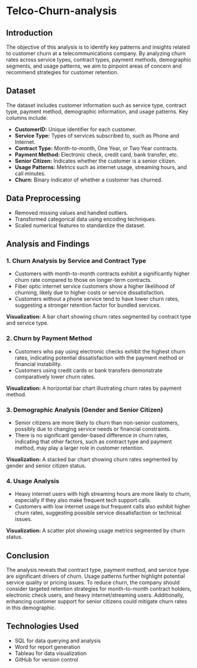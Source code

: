 # Telco-Churn-analysis

## Introduction

The objective of this analysis is to identify key patterns and insights related to customer churn at a telecommunications company. By analyzing churn rates across service types, contract types, payment methods, demographic segments, and usage patterns, we aim to pinpoint areas of concern and recommend strategies for customer retention.

## Dataset

The dataset includes customer information such as service type, contract type, payment method, demographic information, and usage patterns. Key columns include:

* **CustomerID:** Unique identifier for each customer.
* **Service Type:** Types of services subscribed to, such as Phone and Internet.
* **Contract Type:** Month-to-month, One Year, or Two Year contracts.
* **Payment Method:** Electronic check, credit card, bank transfer, etc.
* **Senior Citizen:** Indicates whether the customer is a senior citizen.
* **Usage Patterns:** Metrics such as internet usage, streaming hours, and call minutes.
* **Churn:** Binary indicator of whether a customer has churned.

## Data Preprocessing

* Removed missing values and handled outliers.
* Transformed categorical data using encoding techniques.
* Scaled numerical features to standardize the dataset.

## Analysis and Findings

### 1. Churn Analysis by Service and Contract Type

* Customers with month-to-month contracts exhibit a significantly higher churn rate compared to those on longer-term contracts.
* Fiber optic internet service customers show a higher likelihood of churning, likely due to higher costs or service dissatisfaction.
* Customers without a phone service tend to have lower churn rates, suggesting a stronger retention factor for bundled services.

**Visualization:** A bar chart showing churn rates segmented by contract type and service type.

### 2. Churn by Payment Method

* Customers who pay using electronic checks exhibit the highest churn rates, indicating potential dissatisfaction with the payment method or financial instability.
* Customers using credit cards or bank transfers demonstrate comparatively lower churn rates.

**Visualization:** A horizontal bar chart illustrating churn rates by payment method.

### 3. Demographic Analysis (Gender and Senior Citizen)

* Senior citizens are more likely to churn than non-senior customers, possibly due to changing service needs or financial constraints.
* There is no significant gender-based difference in churn rates, indicating that other factors, such as contract type and payment method, may play a larger role in customer retention.

**Visualization:** A stacked bar chart showing churn rates segmented by gender and senior citizen status.

### 4. Usage Analysis

* Heavy internet users with high streaming hours are more likely to churn, especially if they also make frequent tech support calls.
* Customers with low internet usage but frequent calls also exhibit higher churn rates, suggesting possible service dissatisfaction or technical issues.

**Visualization:** A scatter plot showing usage metrics segmented by churn status.

## Conclusion

The analysis reveals that contract type, payment method, and service type are significant drivers of churn. Usage patterns further highlight potential service quality or pricing issues. To reduce churn, the company should consider targeted retention strategies for month-to-month contract holders, electronic check users, and heavy internet/streaming users. Additionally, enhancing customer support for senior citizens could mitigate churn rates in this demographic.

## Technologies Used

* SQL for data querying and analysis
* Word for report generation
* Tableau for data visualization
* GitHub for version control
